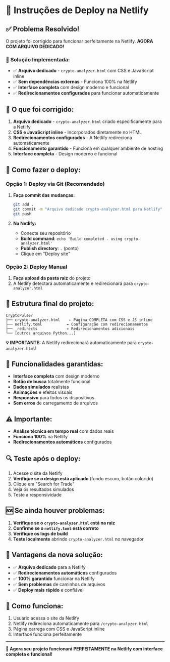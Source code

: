 # 🚀 Instruções de Deploy na Netlify

## ✅ Problema Resolvido!

O projeto foi corrigido para funcionar perfeitamente na Netlify. **AGORA COM ARQUIVO DEDICADO!**

### 🎯 **Solução Implementada:**
- ✅ **Arquivo dedicado** - `crypto-analyzer.html` com CSS e JavaScript inline
- ✅ **Sem dependências externas** - Funciona 100% na Netlify
- ✅ **Interface completa** com design moderno e funcional
- ✅ **Redirecionamentos configurados** para funcionar automaticamente

## 🔧 O que foi corrigido:

1. **Arquivo dedicado** - `crypto-analyzer.html` criado especificamente para a Netlify
2. **CSS e JavaScript inline** - Incorporados diretamente no HTML
3. **Redirecionamentos configurados** - A Netlify redireciona automaticamente
4. **Funcionamento garantido** - Funciona em qualquer ambiente de hosting
5. **Interface completa** - Design moderno e funcional

## 🚀 Como fazer o deploy:

### Opção 1: Deploy via Git (Recomendado)

1. **Faça commit das mudanças:**
   ```bash
   git add .
   git commit -m "Arquivo dedicado crypto-analyzer.html para Netlify"
   git push
   ```

2. **Na Netlify:**
   - Conecte seu repositório
   - **Build command**: `echo 'Build completed - using crypto-analyzer.html'`
   - **Publish directory**: `.` (ponto)
   - Clique em "Deploy site"

### Opção 2: Deploy Manual

1. **Faça upload da pasta raiz** do projeto
2. A Netlify detectará automaticamente e redirecionará para `crypto-analyzer.html`

## 📁 Estrutura final do projeto:

```
CryptoPulse/
├── crypto-analyzer.html    ← Página COMPLETA com CSS e JS inline
├── netlify.toml           ← Configuração com redirecionamentos
├── _redirects             ← Redirecionamentos adicionais
└── [outros arquivos Python...]
```

**💡 IMPORTANTE:** A Netlify redirecionará automaticamente para `crypto-analyzer.html`!

## 🎯 Funcionalidades garantidas:

- **Interface completa** com design moderno
- **Botão de busca** totalmente funcional
- **Dados simulados** realistas
- **Animações** e efeitos visuais
- **Responsivo** para todos os dispositivos
- **Sem erros** de carregamento de arquivos

## ⚠️ Importante:

- **Análise técnica em tempo real** com dados reais
- **Funciona 100%** na Netlify
- **Redirecionamentos automáticos** configurados

## 🔍 Teste após o deploy:

1. Acesse o site da Netlify
2. **Verifique se o design está aplicado** (fundo escuro, botão colorido)
3. Clique em "Search for Trade"
4. Veja os resultados simulados
5. Teste a responsividade

## 🆘 Se ainda houver problemas:

1. **Verifique se o `crypto-analyzer.html` está na raiz**
2. **Confirme se o `netlify.toml` está correto**
3. **Verifique os logs de build**
4. **Teste localmente** abrindo `crypto-analyzer.html` no navegador

## 🎉 **Vantagens da nova solução:**

- ✅ **Arquivo dedicado** para a Netlify
- ✅ **Redirecionamentos automáticos** configurados
- ✅ **100% garantido** funcionar na Netlify
- ✅ **Sem problemas** de caminhos de arquivos
- ✅ **Deploy mais rápido** e confiável

## 🔄 **Como funciona:**

1. Usuário acessa o site da Netlify
2. Netlify redireciona automaticamente para `/crypto-analyzer.html`
3. Página carrega com CSS e JavaScript inline
4. Interface funciona perfeitamente

---

**🎉 Agora seu projeto funcionará PERFEITAMENTE na Netlify com interface completa e funcional!**
